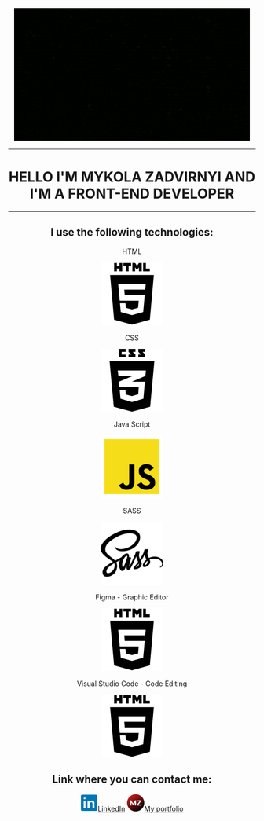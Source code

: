 <div id="header" align="center">
  <img src="./giphy.gif" />
  <hr />
  <h1>HELLO I'M MYKOLA ZADVIRNYI AND I'M A FRONT-END DEVELOPER</h1>
  <hr />
</div>
<div id="main" align="center">
  <h2>I use the following technologies:</h2>
  <p>HTML</p>
  <img src="./html.png" />
  <p>CSS</p>
  <img src="./css.png" />
  <p>Java Script</p>
  <img src="./js.png" />
  <p>SASS</p>
  <img src="./sass.png" />
  <p>Figma - Graphic Editor</p>
  <img src="./html.png" />
  <p>Visual Studio Code - Code Editing</p>
  <img src="./html.png" />
</div>
<div id="footer" align="center">
  <h2>Link where you can contact me:</h2>
  <a vertical-align="center" href="https://www.linkedin.com/in/mykola-zadvirnyi/" target:"_blank"><img src="./in.png" width="35px" />LinkedIn</a>
  <a vertical-align="center" href="#!" target:"_blank"><img src="./mz.png" width="35px" />My portfolio</a>
</div>
